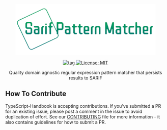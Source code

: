 <p align="center"><img src="Src/img/header_img.png" width="440" /></p>

<p align="center">

  <a href="https://github.com/microsoft/sarif-pattern-matcher">
    <img src="https://img.shields.io/github/v/tag/microsoft/sarif-pattern-matcher"
      alt="tag" />
  </a>
  	
 <a href="https://github.com/microsoft/sarif-pattern-matcher/blob/master/LICENSE">
    <img src="https://img.shields.io/github/license/microsoft/sarif-pattern-matcher"
      alt="License: MIT" />
  </a>
  
</p>

<p align="center">Quality domain agnostic regular expression pattern matcher that persists results to SARIF</p>

## How To Contribute

TypeScript-Handbook is accepting contributions. If you've submitted a PR for an existing issue, please post a comment in the issue to avoid duplication of effort. See our [CONTRIBUTING](/CONTRIBUTING.md) file for more information - it also contains guidelines for how to submit a PR.
